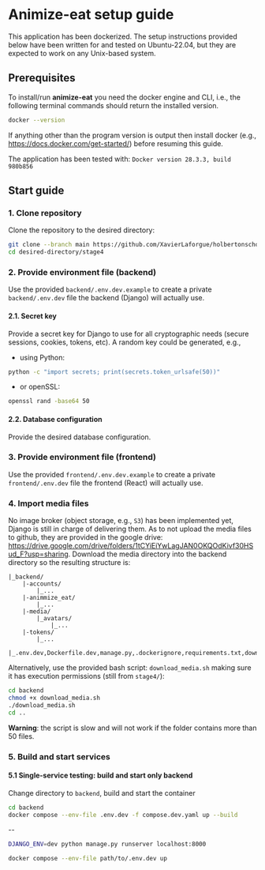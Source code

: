 # Animize-eat setup guide
This application has been dockerized.
The setup instructions provided below have been written for and tested on Ubuntu-22.04, but they are expected to work on any Unix-based system.

## Prerequisites
To install/run **animize-eat** you need the docker engine and CLI, i.e., the following terminal commands should return the installed version.
```bash
docker --version
```
If anything other than the program version is output then install docker (e.g., https://docs.docker.com/get-started/) before resuming this guide.

The application has been tested with: `Docker version 28.3.3, build 980b856`

## Start guide
### 1. Clone repository
Clone the repository to the desired directory:
```bash
git clone --branch main https://github.com/XavierLaforgue/holbertonschool-portfolio.git ./desired-directory
cd desired-directory/stage4
```

### 2. Provide environment file (backend)
Use the provided `backend/.env.dev.example` to create a private `backend/.env.dev` file the backend (Django) will actually use.
#### 2.1. Secret key
Provide a secret key for Django to use for all cryptographic needs (secure sessions, cookies, tokens, etc).
A random key could be generated, e.g., 
- using Python: 
```bash
python -c "import secrets; print(secrets.token_urlsafe(50))"
```
- or openSSL:
```bash
openssl rand -base64 50
```
#### 2.2. Database configuration
Provide the desired database configuration.
### 3. Provide environment file (frontend)
Use the provided `frontend/.env.dev.example` to create a private `frontend/.env.dev` file the frontend (React) will actually use.
### 4. Import media files
No image broker (object storage, e.g., `S3`) has been implemented yet, Django is still in charge of delivering them.
As to not upload the media files to github, they are provided in the google drive: https://drive.google.com/drive/folders/1tCYiEiYwLagJAN0OKQOdKivf30HSud_F?usp=sharing.
Download the media directory into the backend directory so the resulting structure is:
```
|_backend/
	|-accounts/
		|_...
	|-animmize_eat/
		|_...
	|-media/
		|_avatars/
			|_...
	|-tokens/
		|_...
	|_.env.dev,Dockerfile.dev,manage.py,.dockerignore,requirements.txt,download_media.sh,...
```
Alternatively, use the provided bash script: `download_media.sh` making sure it has execution permissions (still from `stage4/`):
```bash
cd backend
chmod +x download_media.sh
./download_media.sh
cd ..
```
**Warning**: the script is slow and will not work if the folder contains more than 50 files.
### 5. Build and start services
#### 5.1 Single-service testing: build and start only backend
Change directory to `backend`, build and start the container
```bash
cd backend
docker compose --env-file .env.dev -f compose.dev.yaml up --build
```





--
```bash
DJANGO_ENV=dev python manage.py runserver localhost:8000
```
```bash
docker compose --env-file path/to/.env.dev up
```
